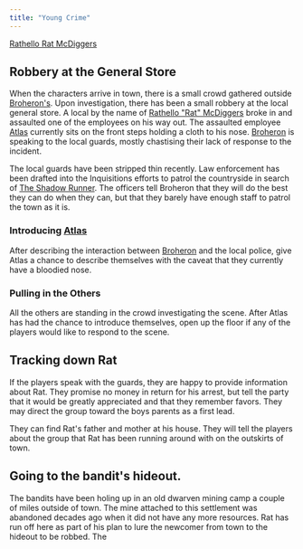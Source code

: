 ```yaml
---
title: "Young Crime"
---
```


[Rathello Rat McDiggers](People%20of%20Note/Rathello%20Rat%20McDiggers.md)

## Robbery at the General Store
When the characters arrive in town, there is a small crowd gathered outside [Broheron's](Shops%20And%20Inns/Broheron's.md). Upon investigation, there has been a small robbery at the local general store. A local by the name of [Rathello "Rat" McDiggers](Rathello%20%22Rat%22%20McDiggers) broke in and assaulted one of the employees on his way out. The assaulted employee [Atlas](Player%20Characters/Atlas.md) currently sits on the front steps holding a cloth to his nose. [Broheron](Broheron) is speaking to the local guards, mostly chastising their lack of response to the incident. 

The local guards have been stripped thin recently. Law enforcement has been drafted into the Inquisitions efforts to patrol the countryside in search of [The Shadow Runner](The%20Shadow%20Runner). The officers tell Broheron that they will do the best they can do when they can, but that they barely have enough staff to patrol the town as it is. 

### Introducing [Atlas](Player%20Characters/Atlas.md)
After describing the interaction between [Broheron](Broheron) and the local police, give Atlas a chance to describe themselves with the caveat that they currently have a bloodied nose. 

### Pulling in the Others
All the others are standing in the crowd investigating the scene. After Atlas has had the chance to introduce themselves, open up the floor if any of the players would like to respond to the scene. 

## Tracking down Rat
If the players speak with the guards, they are happy to provide information about Rat. They promise no money in return for his arrest, but tell the party that it would be greatly appreciated and that they remember favors. They may direct the group toward the boys parents as a first lead. 

They can find Rat's father and mother at his house. They will tell the players about the group that Rat has been running around with on the outskirts of town.  

## Going to the bandit's hideout. 

The bandits have been holing up in an old dwarven mining camp a couple of miles outside of town. The mine attached to this settlement was abandoned decades ago when it did not have any more resources. Rat has run off here as part of his plan to lure the newcomer from town to the hideout to be robbed. The


